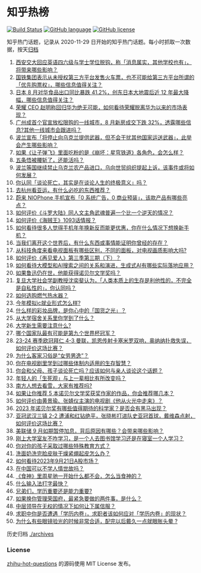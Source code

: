 # 知乎热榜
[![Build Status](https://github.com/ToWeLong/zhihu-hot-questions/workflows/CI/badge.svg)](https://github.com/ToWeLong/zhihu-hot-questions/actions)
[![GitHub language](https://img.shields.io/badge/language-golang-orange.svg)](https://golang.org/)
[![GitHub license](https://img.shields.io/github/license/ToWeLong/zhihu-hot-questions)](https://github.com/ToWeLong/zhihu-hot-questions/blob/main/LICENSE)

知乎热门话题，记录从 2020-11-29 日开始的知乎热门话题。每小时抓取一次数据，按天[归档](./archives)

<!-- BEGIN -->

1. [西安交大回应英语四六级与学士学位脱钩，称「消息属实，其他学校也有」，将带来哪些影响？](https://www.zhihu.com/question/623064791)
1. [国铁集团表示从未授权第三方平台发售火车票，也不可能给第三方平台所谓的「优先购票权」，哪些信息值得关注？](https://www.zhihu.com/question/622765971)
1. [日本 8 月对华食品出口同比暴跌 41.2%，创东日本大地震后近 12 年最大降幅，哪些信息值得关注？](https://www.zhihu.com/question/623070402)
1. [荣耀 CEO 赵明称回归华为绝无可能，如何看待荣耀脱离华为以来的市场表现？](https://www.zhihu.com/question/622904327)
1. [广州成首个官宣放松限购的一线城市，8 月新房成交下跌 32%，透露哪些信息?其他一线城市会跟进吗？](https://www.zhihu.com/question/623090276)
1. [波兰宣布「将停止向乌克兰提供武器，但不会干扰其他国家运送武器」，此举会产生哪些影响？](https://www.zhihu.com/question/623076121)
1. [如果《让子弹飞》里面吃粉的是《崩坏：星穹铁道》各角色，会怎么样？](https://www.zhihu.com/question/622683592)
1. [五条悟被腰斩了，还能活吗？](https://www.zhihu.com/question/622929456)
1. [波兰等国继续禁止乌克兰农产品进口，乌向世贸组织提起上诉，该事件或将如何发展？](https://www.zhihu.com/question/622893851)
1. [你认同「谈论死亡，其实是在谈论人生的终极意义」吗？](https://www.zhihu.com/question/622597782)
1. [去杭州看亚运，有什么必吃的东西推荐？](https://www.zhihu.com/question/622233847)
1. [蔚来 NIOPhone 手机宣布「0 系统广告，0 商业预装」，该款产品有哪些亮点？](https://www.zhihu.com/question/623088151)
1. [如何评价《斗罗大陆》同人文主角武魂普遍一个比一个逆天的情况？](https://www.zhihu.com/question/622910437)
1. [如何评价《海贼王》1093话情报？](https://www.zhihu.com/question/622889166)
1. [如何看待很多人觉得手机年年换新反而能更优惠，你在什么情况下想换新手机？](https://www.zhihu.com/question/623089334)
1. [当我们离开这个世界后，有什么东西或事情能证明你曾经的存在？](https://www.zhihu.com/question/622597849)
1. [从科技角度来看电视面板有哪些区别，不同的面板，对电视画质影响大吗?](https://www.zhihu.com/question/619837453)
1. [如何评价《再见爱人》第三季第三期（下）？](https://www.zhihu.com/question/622911936)
1. [如何看待大模型和AI搜索之间的关系和演进，生成式AI有哪些实际落地应用？](https://www.zhihu.com/question/623104831)
1. [如果鲁迅仍在世，他能获得诺贝尔文学奖吗？](https://www.zhihu.com/question/622728262)
1. [复旦大学社会学副教授沈奕斐认为，「人类本质上的生存是利他性的，不完全是自私性的」，你认同吗？](https://www.zhihu.com/question/622597855)
1. [如何选购燃气热水器？](https://www.zhihu.com/question/22263680)
1. [今年模拟ic就业形式怎么样?](https://www.zhihu.com/question/618941727)
1. [什么样的彩妆品牌，是你心中的「国货之光」？](https://www.zhihu.com/question/621653322)
1. [从大学宿舍关系里你学到了什么？](https://www.zhihu.com/question/307670950)
1. [大学新生需要注意什么?](https://www.zhihu.com/question/614209331)
1. [哪个国家队最有可能是第九个世界杯冠军？](https://www.zhihu.com/question/622947332)
1. [23-24 赛季欧冠拜仁 4-3 曼联，凯恩传射卡塞米罗双响，奥纳纳扑救失误，如何评价这场比赛？](https://www.zhihu.com/question/623047780)
1. [为什么客家习俗是“女劳男逸”？](https://www.zhihu.com/question/622464620)
1. [你在电视剧里学到过哪些体制内适用的生存智慧？](https://www.zhihu.com/question/622765801)
1. [你会和父母、孩子谈论死亡吗？应该如何与亲人谈论这个话题？](https://www.zhihu.com/question/622597790)
1. [年轻人的「生死观」与上一辈相比有所改变吗？](https://www.zhihu.com/question/622597885)
1. [南方人想去看雪，大家有推荐吗?](https://www.zhihu.com/question/621138631)
1. [如果让你推荐 5 本诺贝尔文学奖获奖作家的作品，你会推荐哪几本？](https://www.zhihu.com/question/566435643)
1. [如何评价由黄景瑜、张婧仪主演的电视剧《他从火光中走来》？](https://www.zhihu.com/question/622602638)
1. [2023 年诺贝尔奖有哪些值得期待的科学家？是否会有黑马出现？](https://www.zhihu.com/question/622722681)
1. [亚冠武汉三镇 2-2 遭浦和红钻绝平，张晓彬打进队史亚冠首球，戴维森点射，如何评价这场比赛？](https://www.zhihu.com/question/623018002)
1. [美联储 9 月如期暂停加息，背后原因有哪些？会带来哪些影响？](https://www.zhihu.com/question/623064060)
1. [刚上大学室友不咋学习，是一个人去图书馆学习还是在寝室一个人学习？](https://www.zhihu.com/question/621371196)
1. [你对你的孩子采取过哪些特殊教育方式？](https://www.zhihu.com/question/616206089)
1. [洗面奶洗完脸皮肤干燥紧绷起皮怎么办？](https://www.zhihu.com/question/619622661)
1. [如何看待2023年9月21日A股市场？](https://www.zhihu.com/question/623069456)
1. [在中国可以不学人情世故吗？](https://www.zhihu.com/question/621467271)
1. [《食神》里周星驰一开始什么都不会，怎么当食神的？](https://www.zhihu.com/question/431857756)
1. [什么输入法打字最快？](https://www.zhihu.com/question/622255479)
1. [兄弟们，学历重要还是能力重要?](https://www.zhihu.com/question/622944860)
1. [如果换你管理荣国府，最紧急要做的两件事，是什么？](https://www.zhihu.com/question/622910905)
1. [中层领导在无权的情况下如何让下属信服？](https://www.zhihu.com/question/618622565)
1. [求职中你是否遭遇「学历内卷」，求职者该如何应对「学历内卷」的现状？](https://www.zhihu.com/question/622834017)
1. [为什么有些眼镜验光的时候非常合适，配完以后戴久一点就眼胀头晕  ?](https://www.zhihu.com/question/622931348)

<!-- END -->

历史归档 [./archives](./archives)


### License
[zhihu-hot-questions](https://github.com/towelong/zhihu-hot-questions) 的源码使用 MIT License 发布。